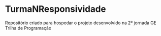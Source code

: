 # TurmaNResponsividade
Repositório criado para hospedar o projeto desenvolvido na 2º jornada GE Trilha de Programação
